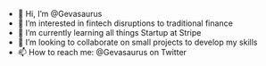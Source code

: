- 👋 Hi, I’m @Gevasaurus
- 👀 I’m interested in fintech disruptions to traditional finance
- 🌱 I’m currently learning all things Startup at Stripe
- 💞️ I’m looking to collaborate on small projects to develop my skills
- 📫 How to reach me: @Gevasaurus on Twitter


